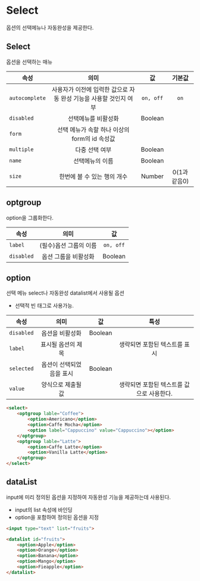 # Select

옵션의 선택메뉴나 자동완성을 제공한다.

## Select
옵션을 선택하는 매뉴

| 속성 | 의미 | 값 | 기본값|
|------|:----:|:-------: |:-------:|
| `autocomplete`|사용자가 이전에 입력한 값으로 자동 완성 기능을 사용할 것인지 여부		|  `on, off` | `on`|
| `disabled`| 	선택메뉴를 비활성화	|  Boolean | |
| `form`| 	선택 메뉴가 속할 하나 이상의 form의 id 속성값|   | |
| `multiple`| 	다중 선택 여부	|  Boolean | |
| `name`| 	선택메뉴의 이름	|  Boolean | |
| `size`| 한번에 볼 수 있는 행의 개수	| Number | 0(1과 같음0)|



## optgroup
option을 그룹화한다.  

| 속성 | 의미 | 값 |
|------|:----:|:-------: |
| `label`|(필수)옵션 그룹의 이름	|  `on, off` | 
| `disabled`|옵션 그룹을 비활성화	|  Boolean | 

## option
선택 메뉴 select나 자동완성 datalist에서 사용될 옵션
- 선택적 빈 태그로 사용가능. 


| 속성 | 의미 | 값 | 특성|
|------|:----:|:-------: |:-------:|
| `disabled`| 옵션을 비활성화		| Boolean  | |
| `label`| 표시될 옵션의 제목		|   | 생략되면 포함된 텍스트를 표시 |
| `selected`| 옵션이 선택되었음을 표시	| Boolean  | |
| `value`|	양식으로 제출될 값	|   | 생략되면 포함된 텍스트를 값으로 사용한다. |


```html
<select>
    <optgroup lable="Coffee">
        <option>Americano</option>
        <option>Caffe Mocha</option>
        <option label="Cappuccino" value="Cappuccino"></option>
    </optgroup>
    <optgroup lable="Latte">
        <option>Caffe Latte</option>
        <option>Vanilla Latte</option>
    </optgroup>
</select>
```


## dataList
input에 미리 정의된 옵션을 지정하여 자동완성 기능을 제공하는데 사용된다.
- input의 list 속성에 바인딩
- option을 포함하여 정의된 옵션을 지정

```html
<input type="text" list="fruits">

<datalist id="fruits">
    <option>Apple</option>
    <option>Orange</option>
    <option>Banana</option>
    <option>Mango</option>
    <option>Fieapple</option>
</datalist>
```